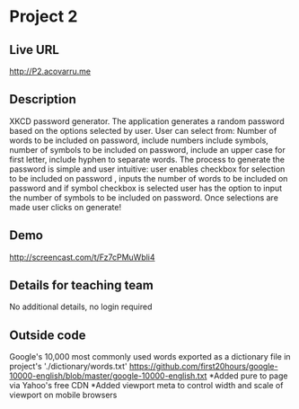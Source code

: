# Project 2

## Live URL
<http://P2.acovarru.me>

## Description
XKCD password generator.
The application generates a random password based on the options selected by user. User can select from:
Number of words to be included on password,
include numbers
include symbols,
number of symbols to be included on password,
include an upper case for first letter,
include hyphen to separate words.
The process to generate the password is simple and user intuitive: user enables checkbox for selection to be included on password , inputs the number of words to be included on password and if symbol checkbox is selected user has the option to input the number of symbols to be included on password. Once selections are made user clicks on generate!



## Demo
http://screencast.com/t/Fz7cPMuWbli4

## Details for teaching team
No additional details, no login required



## Outside code
Google's 10,000 most commonly used words exported as a dictionary file in project's './dictionary/words.txt'
https://github.com/first20hours/google-10000-english/blob/master/google-10000-english.txt
*Added pure to page via Yahoo's free CDN 
*Added viewport meta to control width and scale of viewport on mobile browsers 